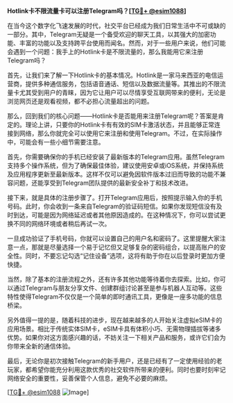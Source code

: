**Hotlink卡不限流量卡可以注册Telegram吗？[[TG💪+ @esim1088](https://t.me/s/esim1088)]**

在当今这个数字化飞速发展的时代，社交平台已经成为我们日常生活中不可或缺的一部分。其中，Telegram无疑是一个备受欢迎的聊天工具，以其强大的加密功能、丰富的功能以及支持跨平台使用而闻名。然而，对于一些用户来说，他们可能会遇到一个问题：我手上的Hotlink卡是不限流量的，那么我能用它来注册Telegram吗？

首先，让我们来了解一下Hotlink卡的基本情况。Hotlink是一家马来西亚的电信运营商，提供多种通信服务，包括语音通话、短信以及数据流量等。其推出的不限流量卡尤其受到用户的青睐，因为它让用户可以尽情享受互联网带来的便利，无论是浏览网页还是观看视频，都不必担心流量超出的问题。

那么，回到我们的核心问题——Hotlink卡是否能用来注册Telegram呢？答案是肯定的。理论上讲，只要你的Hotlink卡有有效的SIM卡激活状态，并且能够正常连接到网络，那么你就完全可以使用它来注册和使用Telegram。不过，在实际操作中，可能会有一些小细节需要注意。

首先，你需要确保你的手机已经安装了最新版本的Telegram应用。虽然Telegram支持多个操作系统，但为了确保最佳体验，建议使用安卓或iOS系统，并保持系统及应用程序更新至最新版本。这样不仅可以避免因软件版本过旧而导致的功能不兼容问题，还能享受到Telegram团队提供的最新安全补丁和技术改进。

接下来，就是具体的注册步骤了。打开Telegram应用后，按照提示输入你的手机号码。此时，你会收到一条来自Telegram的验证码短信。如果你发现短信没有及时到达，可能是因为网络延迟或者其他原因造成的。在这种情况下，你可以尝试更换不同的网络环境或者稍后再试一次。

一旦成功验证了手机号码，你就可以设置自己的用户名和密码了。这里提醒大家注意一点，那就是尽量选择一个易于记忆但又足够复杂的密码组合，以提高账户的安全性。同时，不要忘记勾选“记住设备”选项，这将有助于你在以后登录时更加方便快捷。

当然，除了基本的注册流程之外，还有许多其他功能等待着你去探索。比如，你可以通过Telegram与朋友分享文件、创建群组讨论甚至是参与机器人互动等。这些特性使得Telegram不仅仅是一个简单的即时通讯工具，更像是一座多功能的信息桥梁。

另外值得一提的是，随着科技的进步，现在越来越多的人开始关注虚拟eSIM卡的应用场景。相比于传统实体SIM卡，eSIM卡具有体积小巧、无需物理插拔等诸多优势。如果你对这方面感兴趣的话，不妨关注一下相关产品和服务，或许它们会为你带来全新的通信体验。

最后，无论你是初次接触Telegram的新手用户，还是已经有了一定使用经验的老玩家，都希望你能充分利用这款优秀的社交软件所带来的便利。同时也要时刻牢记网络安全的重要性，妥善保管个人信息，避免不必要的麻烦。

[[TG💪+ @esim1088](https://t.me/s/esim1088) ![Image](https://i.postimg.cc/4NQfJmqS/Snipaste-2025-05-13-00-14-12.png)]